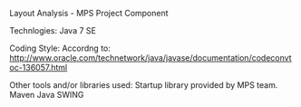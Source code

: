 Layout Analysis - MPS Project Component

Technlogies:
	Java 7 SE
	
Coding Style:
	Accordng to:
		http://www.oracle.com/technetwork/java/javase/documentation/codeconvtoc-136057.html

Other tools and/or libraries used:
	Startup library provided by MPS team.
	Maven
	Java SWING
